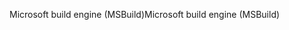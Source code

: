 <span data-ttu-id="5ab98-101">Microsoft build engine (MSBuild)</span><span class="sxs-lookup"><span data-stu-id="5ab98-101">Microsoft build engine (MSBuild)</span></span>